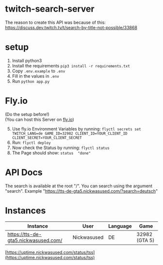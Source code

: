 # twitch-search-server
The reason to create this API was because of this: https://discuss.dev.twitch.tv/t/search-by-title-not-possible/33868  

# setup
1. Install python3
2. Install the requirements ```pip3 install -r requirements.txt```
3. Copy ```.env.example``` to ```.env```
4. Fill in the values in ```.env```
5. Run ```python app.py```

# Fly.io
(Do the setup before!)  
(You can host this Server on [fly.io](https://fly.io/))  
  
5. Use fly.io Environment Variables by running: ```flyctl secrets set TWITCH_LANG=de GAME_ID=32982 CLIENT_ID=YOUR_CLIENT_ID CLIENT_SECRET=YOUR_CLIENT_SECRET```  
6. Run: ```flyctl deploy```  
7. Now check the Status by running: ```flyctl status```  
8. The Page should show: ```status  "done"```  

# API Docs

The search is available at the root "/". You can search using the argument "search". Example "https://tts-de-gta5.nickwasused.com/?search=deutsch"

# Instances

| Instance | User | Language | Game
| - | - | - | -
| https://tts-de-gta5.nickwasused.com/ | Nickwasused | DE | 32982 (GTA 5)


[https://uptime.nickwasused.com/status/tss](https://uptime.nickwasused.com/status/tss)
